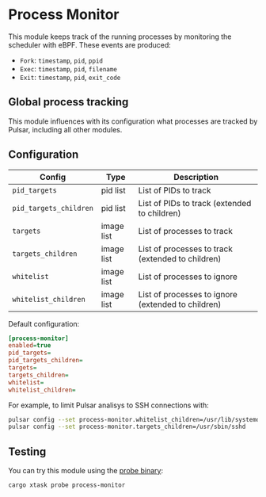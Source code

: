 # Process Monitor

This module keeps track of the running processes by monitoring the scheduler
with eBPF. These events are produced:

- `Fork`: `timestamp`, `pid`, `ppid`
- `Exec`: `timestamp`, `pid`, `filename`
- `Exit`: `timestamp`, `pid`, `exit_code`

## Global process tracking

This module influences with its configuration what processes are tracked by Pulsar, including
all other modules.

## Configuration

|Config|Type|Description|
|------|----|-----------|
|`pid_targets`|pid list|List of PIDs to track|
|`pid_targets_children`|pid list|List of PIDs to track (extended to children)|
|`targets`|image list|List of processes to track|
|`targets_children`|image list|List of processes to track (extended to children)|
|`whitelist`|image list|List of processes to ignore|
|`whitelist_children`|image list|List of processes to ignore (extended to children)|

Default configuration:

```ini
[process-monitor]
enabled=true
pid_targets=
pid_targets_children=
targets=
targets_children=
whitelist=
whitelist_children=
```

For example, to limit Pulsar analisys to SSH connections with:

```sh
pulsar config --set process-monitor.whitelist_children=/usr/lib/systemd/systemd
pulsar config --set process-monitor.targets_children=/usr/sbin/sshd
```

## Testing

You can try this module using the [probe binary](../../pulsar/src/bin/probe.rs):

```sh
cargo xtask probe process-monitor
```
